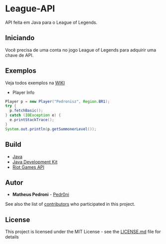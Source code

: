 # League-API

API feita em Java para o League of Legends.

## Iniciando

Você precisa de uma conta no jogo League of Legends para adquirir uma chave de API.

## Exemplos

Veja todos exemplos na [WIKI](https://github.com/pedr0ni/league-api/wiki)

* Player Info
```java
Player p = new Player("Pedronisz", Region.BR1);
try {
  p.fetchBasic();
} catch (IOException e) {
  e.printStackTrace();
}
System.out.println(p.getSummonerLevel());
```

## Build

* [Java](https://www.java.com/pt_BR/)
* [Java Development Kit](http://www.oracle.com/technetwork/java/javase/downloads/index.html)
* [Riot Games API](https://developer.riotgames.com/)

## Autor

* **Matheus Pedroni** - [Pedr0ni](https://github.com/Pedr0ni)

See also the list of [contributors](https://github.com/your/project/contributors) who participated in this project.

## License

This project is licensed under the MIT License - see the [LICENSE.md](LICENSE.md) file for details
